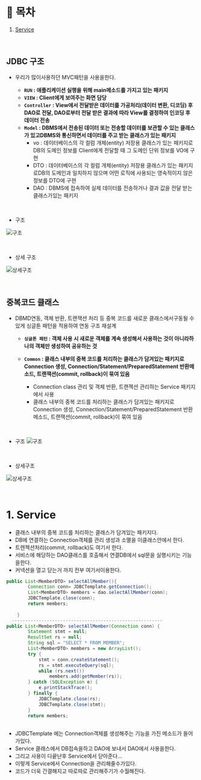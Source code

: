 # 🔖 목차
1. [Service](#1-Service)<br/>




<br/>


## JDBC 구조
- 우리가 많이사용하던 MVC패턴을 사용을한다.

  - **<code>RUN</code> : 애플리케이션 실행을 위해 main메소드를 가지고 있는 패키지**
  - **<code>VIEW</code> : Client에게 보여주는 화면 담당**
  - **<code>Controller</code> : View에서 전달받은 데이터를 가공처리(데이터 변환, 디코딩) 후 DAO로 전달, DAO로부터 전달 받은 결과에 따라 View를 결정하여 인코딩 후 데이터 전송**
  - **<code>Model</code> : DBMS에서 전송된 데이터 또는 전송할 데이터를 보관할 수 있는 클래스가 있고DBMS와 통신하면서 데이터를 주고 받는 클래스가 있는 패키지**
    - vo : 데이터베이스의 각 컬럼 개체(entity) 저장용 클래스가 있는 패키지로DB의 도메인 정보를 Client에게 전달할 때 그 도메인 단위 정보를 VO에 구현
    - DTO : 데이터베이스의 각 컬럼 개체(entity) 저장용 클래스가 있는 패키지로DB의 도메인과 일치하지 않으며 어떤 로직에 사용되는 영속적이지 않은정보를 DTO에 구현
    - DAO : DBMS에 접속하여 실제 데이터를 전송하거나 결과 값을 전달 받는 클래스가있는 패키지

<br>

- 구조 


![구조](https://user-images.githubusercontent.com/126074577/232839232-3eb44fe9-c306-4582-929b-86e7c14a14fc.png)

<br/>

- 상세 구조



![상세구조](https://user-images.githubusercontent.com/126074577/232839252-536e5c3d-5231-4725-a65a-a14406532fb8.png)

<br/>

## 중복코드 클래스 
- DBMD연동, 객체 반환, 트랜잭션 처리 등 중복 코드를 새로운 클래스에서구동될 수 있게 싱글톤 패턴을 적용하여 연동 구조 재설계

  - **<code>싱글톤 패턴</code> : 객체 사용 시 새로운 객체를 계속 생성해서 사용하는 것이 아니라하나의 객체만 생성하여 공유하는 것**
  - **<code>Common</code> : 클래스 내부의 중복 코드를 처리하는 클래스가 담겨있는 패키지로Connection 생성, Connection/Statement/PreparedStatement 반환메소드, 트랜잭션(commit, rollback)이 묶여 있음**

    - Connection class 관리 및 객체 반환, 트랜젝션 관리하는 Service 패키지에서 사용
    - 클래스 내부의 중복 코드를 처리하는 클래스가 담겨있는 패키지로Connection 생성, Connection/Statement/PreparedStatement 반환메소드, 트랜잭션(commit, rollback)이 묶여 있음

<br/>

- 구조
![구조](https://user-images.githubusercontent.com/126074577/232840091-f464014b-b3b9-4a5d-83e7-966ca27d6cab.png)

<br/>

- 상세구조

![상세구조](https://user-images.githubusercontent.com/126074577/232840128-930fb3b7-8555-4944-bf5b-0b512f09158e.png)

<br/>


# 1. Service
-  클래스 내부의 중복 코드를 처리하는 클래스가 담겨있는 패키지다.
- DB에 연결하는 Connection객체를 관리 생성과 소멸을 이클래스안에서 한다.
- 트렌젝션처리(commit, rollback)도 여기서 한다.
- 서비스에 해당하는 DAO클래스를 호출해서 연결DB에서 sql문을 실행시키는 기능을한다.
- 커넥션을 열고 닫는거 까지 전부 여기서이용한다.

```java
public List<MemberDTO> selectAllMember(){
		Connection conn= JDBCTemplate.getConnection();
		List<MemberDTO> members = dao.selectAllMember(conn);
		JDBCTemplate.close(conn);
		return members;
		
	}
  --------------------------------------------------------
public List<MemberDTO> selectAllMember(Connection conn) {
		Statement stmt = null;
		ResultSet rs = null;
		String sql = "SELECT * FROM MEMBER";
		List<MemberDTO> members = new ArrayList();
		try {
			stmt = conn.createStatement();
			rs = stmt.executeQuery(sql);
			while (rs.next())
				members.add(getMember(rs));
		} catch (SQLException e) {
			e.printStackTrace();
		} finally {
			JDBCTemplate.close(rs);
			JDBCTemplate.close(stmt);
		}
		return members;
    
```

- JDBCTemplate 에는 Connection객체를 생성해주는 기능을 가진 메소드가 들어가있다.
- Service 클래스에서 DB접속을하고 DAO에 보내서 DAO에서 사용을한다.
- 그리고 사용이 다끝난후 Service에서 닫아준다...
- 이렇게 Service에서 Connection을 관리해줄수가있다.
- 코드가 더욱 간결해지고 따로따로 관리해주기가 수월해진다.





